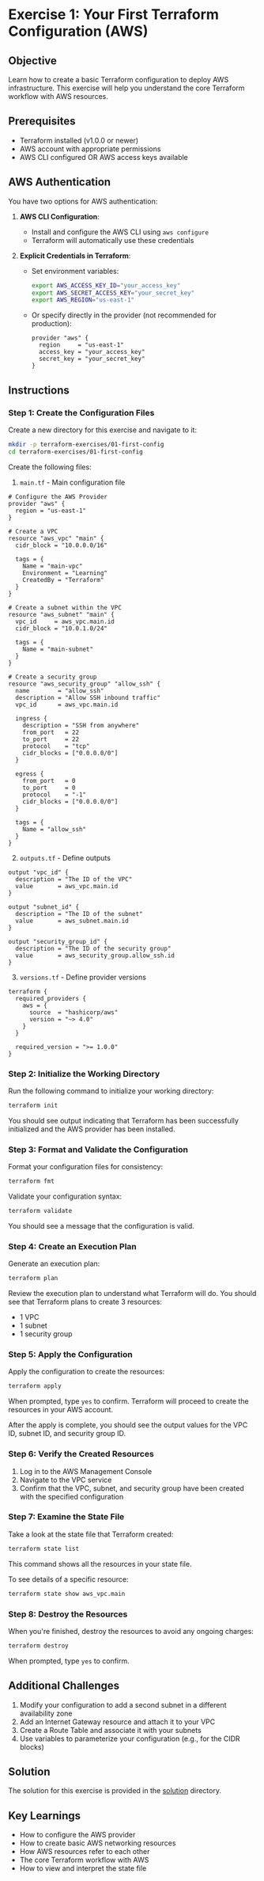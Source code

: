 # Exercise 1: Your First Terraform Configuration (AWS)

## Objective

Learn how to create a basic Terraform configuration to deploy AWS infrastructure. This exercise will help you understand the core Terraform workflow with AWS resources.

## Prerequisites

- Terraform installed (v1.0.0 or newer)
- AWS account with appropriate permissions
- AWS CLI configured OR AWS access keys available

## AWS Authentication

You have two options for AWS authentication:

1. **AWS CLI Configuration**:
   - Install and configure the AWS CLI using `aws configure`
   - Terraform will automatically use these credentials

2. **Explicit Credentials in Terraform**:
   - Set environment variables:
     ```bash
     export AWS_ACCESS_KEY_ID="your_access_key"
     export AWS_SECRET_ACCESS_KEY="your_secret_key"
     export AWS_REGION="us-east-1"
     ```
   - Or specify directly in the provider (not recommended for production):
     ```hcl
     provider "aws" {
       region     = "us-east-1"
       access_key = "your_access_key"
       secret_key = "your_secret_key"
     }
     ```

## Instructions

### Step 1: Create the Configuration Files

Create a new directory for this exercise and navigate to it:

```bash
mkdir -p terraform-exercises/01-first-config
cd terraform-exercises/01-first-config
```

Create the following files:

1. `main.tf` - Main configuration file

```hcl
# Configure the AWS Provider
provider "aws" {
  region = "us-east-1"
}

# Create a VPC
resource "aws_vpc" "main" {
  cidr_block = "10.0.0.0/16"
  
  tags = {
    Name = "main-vpc"
    Environment = "Learning"
    CreatedBy = "Terraform"
  }
}

# Create a subnet within the VPC
resource "aws_subnet" "main" {
  vpc_id     = aws_vpc.main.id
  cidr_block = "10.0.1.0/24"
  
  tags = {
    Name = "main-subnet"
  }
}

# Create a security group
resource "aws_security_group" "allow_ssh" {
  name        = "allow_ssh"
  description = "Allow SSH inbound traffic"
  vpc_id      = aws_vpc.main.id

  ingress {
    description = "SSH from anywhere"
    from_port   = 22
    to_port     = 22
    protocol    = "tcp"
    cidr_blocks = ["0.0.0.0/0"]
  }

  egress {
    from_port   = 0
    to_port     = 0
    protocol    = "-1"
    cidr_blocks = ["0.0.0.0/0"]
  }

  tags = {
    Name = "allow_ssh"
  }
}
```

2. `outputs.tf` - Define outputs

```hcl
output "vpc_id" {
  description = "The ID of the VPC"
  value       = aws_vpc.main.id
}

output "subnet_id" {
  description = "The ID of the subnet"
  value       = aws_subnet.main.id
}

output "security_group_id" {
  description = "The ID of the security group"
  value       = aws_security_group.allow_ssh.id
}
```

3. `versions.tf` - Define provider versions

```hcl
terraform {
  required_providers {
    aws = {
      source  = "hashicorp/aws"
      version = "~> 4.0"
    }
  }
  
  required_version = ">= 1.0.0"
}
```

### Step 2: Initialize the Working Directory

Run the following command to initialize your working directory:

```bash
terraform init
```

You should see output indicating that Terraform has been successfully initialized and the AWS provider has been installed.

### Step 3: Format and Validate the Configuration

Format your configuration files for consistency:

```bash
terraform fmt
```

Validate your configuration syntax:

```bash
terraform validate
```

You should see a message that the configuration is valid.

### Step 4: Create an Execution Plan

Generate an execution plan:

```bash
terraform plan
```

Review the execution plan to understand what Terraform will do. You should see that Terraform plans to create 3 resources:
- 1 VPC
- 1 subnet
- 1 security group

### Step 5: Apply the Configuration

Apply the configuration to create the resources:

```bash
terraform apply
```

When prompted, type `yes` to confirm. Terraform will proceed to create the resources in your AWS account.

After the apply is complete, you should see the output values for the VPC ID, subnet ID, and security group ID.

### Step 6: Verify the Created Resources

1. Log in to the AWS Management Console
2. Navigate to the VPC service
3. Confirm that the VPC, subnet, and security group have been created with the specified configuration

### Step 7: Examine the State File

Take a look at the state file that Terraform created:

```bash
terraform state list
```

This command shows all the resources in your state file.

To see details of a specific resource:

```bash
terraform state show aws_vpc.main
```

### Step 8: Destroy the Resources

When you're finished, destroy the resources to avoid any ongoing charges:

```bash
terraform destroy
```

When prompted, type `yes` to confirm.

## Additional Challenges

1. Modify your configuration to add a second subnet in a different availability zone
2. Add an Internet Gateway resource and attach it to your VPC
3. Create a Route Table and associate it with your subnets
4. Use variables to parameterize your configuration (e.g., for the CIDR blocks)

## Solution

The solution for this exercise is provided in the [solution](./solution) directory.

## Key Learnings

- How to configure the AWS provider
- How to create basic AWS networking resources
- How AWS resources refer to each other
- The core Terraform workflow with AWS
- How to view and interpret the state file 